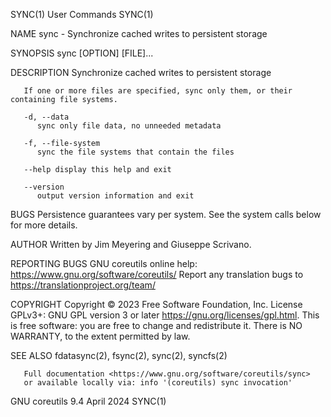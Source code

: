 SYNC(1)									 User Commands								       SYNC(1)

NAME
       sync - Synchronize cached writes to persistent storage

SYNOPSIS
       sync [OPTION] [FILE]...

DESCRIPTION
       Synchronize cached writes to persistent storage

       If one or more files are specified, sync only them, or their containing file systems.

       -d, --data
	      sync only file data, no unneeded metadata

       -f, --file-system
	      sync the file systems that contain the files

       --help display this help and exit

       --version
	      output version information and exit

BUGS
       Persistence guarantees vary per system.	See the system calls below for more details.

AUTHOR
       Written by Jim Meyering and Giuseppe Scrivano.

REPORTING BUGS
       GNU coreutils online help: <https://www.gnu.org/software/coreutils/>
       Report any translation bugs to <https://translationproject.org/team/>

COPYRIGHT
       Copyright © 2023 Free Software Foundation, Inc.	License GPLv3+: GNU GPL version 3 or later <https://gnu.org/licenses/gpl.html>.
       This is free software: you are free to change and redistribute it.  There is NO WARRANTY, to the extent permitted by law.

SEE ALSO
       fdatasync(2), fsync(2), sync(2), syncfs(2)

       Full documentation <https://www.gnu.org/software/coreutils/sync>
       or available locally via: info '(coreutils) sync invocation'

GNU coreutils 9.4							  April 2024								       SYNC(1)
